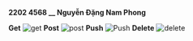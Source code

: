 **2202 4568 __ Nguyễn Đặng Nam Phong**
 
   **Get**
   ![get](https://github.com/user-attachments/assets/658cb11a-3226-4598-9642-b5c3d282c72b)
   **Post**
   ![post](https://github.com/user-attachments/assets/a13cdaf8-1f47-4160-a554-ef47d5c357a9)
**Push**
![Push](https://github.com/user-attachments/assets/394dbac2-57dd-4407-9f6d-f6b10a97c912)
**Delete**
![delete](https://github.com/user-attachments/assets/068f4e08-8f25-4ff7-881a-b98fd479f568)
